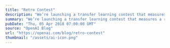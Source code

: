 ```yaml
---
title: "Retro Contest"
description: "We’re launching a transfer learning contest that measures a reinforcement learning algorithm’s ability to generalize from previous experience."
summary: "We’re launching a transfer learning contest that measures a reinforcement learning algorithm’s ability to generalize from previous experience."
pubDate: "Thu, 05 Apr 2018 07:00:00 GMT"
source: "OpenAI Blog"
url: "https://openai.com/blog/retro-contest"
thumbnail: "/assets/ai-icon.png"
---
```


